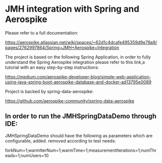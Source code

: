 # JMH integration with Spring and Aerospike

Please refer to a full documentation:

https://aerospike.atlassian.net/wiki/spaces/~62d1c4dcafe495359d9e79a9/pages/2762997864/Spring+JMH+Aerospike+Integration

The project is based on the following Spring Application, in order to fully understand the Spring Aerospike 
integration please refer to this link,a tutorial with an easy step-by-step instructions:

https://medium.com/aerospike-developer-blog/simple-web-application-using-java-spring-boot-aerospike-database-and-docker-ad13795e0089


Project is backed by spring-data-aerospike:

https://github.com/aerospike-community/spring-data-aerospike

## In order to run the JMHSpringDataDemo through IDE:
JMHSpringDataDemo should have the following as parameters which are configurable,
added. removed according to test needs:

forkNum=1;warmIterNum=1;warmTime=1;measurementIterations=1;numThreads=1;numUsers=10

